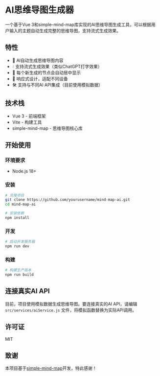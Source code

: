 # AI思维导图生成器

一个基于Vue 3和simple-mind-map库实现的AI思维导图生成工具，可以根据用户输入的主题自动生成完整的思维导图，支持流式生成效果。

## 特性

- 🧠 AI自动生成思维导图内容
- 💧 支持流式生成效果（类似ChatGPT打字效果）
- 🔄 每个新生成的节点会自动居中显示
- 📱 响应式设计，适配不同设备
- 🛠️ 支持与不同AI API集成（目前使用模拟数据）

## 技术栈

- Vue 3 - 前端框架
- Vite - 构建工具
- simple-mind-map - 思维导图核心库

## 开始使用

### 环境要求

- Node.js 18+ 

### 安装

```bash
# 克隆项目
git clone https://github.com/yourusername/mind-map-ai.git
cd mind-map-ai

# 安装依赖
npm install
```

### 开发

```bash
# 启动开发服务器
npm run dev
```

### 构建

```bash
# 构建生产版本
npm run build
```

## 连接真实AI API

目前，项目使用模拟数据生成思维导图。要连接真实的AI API，请编辑 `src/services/aiService.js` 文件，将模拟函数替换为实际API调用。

## 许可证

MIT

## 致谢

本项目基于[simple-mind-map](https://github.com/wanglin2/mind-map)开发，特此感谢！
